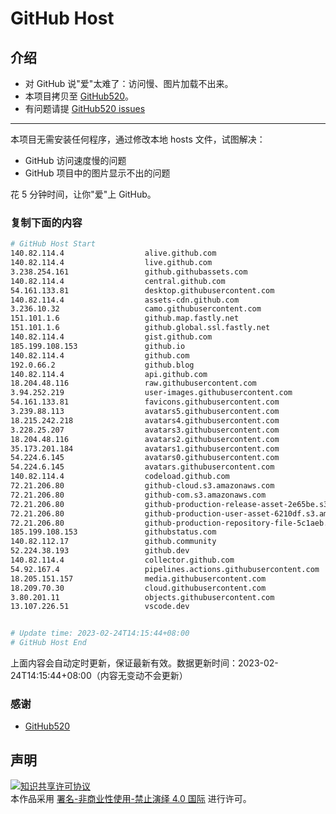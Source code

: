 # GitHub Host
## 介绍
- 对 GitHub 说"爱"太难了：访问慢、图片加载不出来。
- 本项目拷贝至 [GitHub520](https://github.com/521xueweihan/GitHub520)。
- 有问题请提 [GitHub520 issues](https://github.com/521xueweihan/GitHub520/issues/new)

---

本项目无需安装任何程序，通过修改本地 hosts 文件，试图解决：
- GitHub 访问速度慢的问题
- GitHub 项目中的图片显示不出的问题

花 5 分钟时间，让你"爱"上 GitHub。

### 复制下面的内容
```bash
# GitHub Host Start
140.82.114.4                  alive.github.com
140.82.114.4                  live.github.com
3.238.254.161                 github.githubassets.com
140.82.114.4                  central.github.com
54.161.133.81                 desktop.githubusercontent.com
140.82.114.4                  assets-cdn.github.com
3.236.10.32                   camo.githubusercontent.com
151.101.1.6                   github.map.fastly.net
151.101.1.6                   github.global.ssl.fastly.net
140.82.114.4                  gist.github.com
185.199.108.153               github.io
140.82.114.4                  github.com
192.0.66.2                    github.blog
140.82.114.4                  api.github.com
18.204.48.116                 raw.githubusercontent.com
3.94.252.219                  user-images.githubusercontent.com
54.161.133.81                 favicons.githubusercontent.com
3.239.88.113                  avatars5.githubusercontent.com
18.215.242.218                avatars4.githubusercontent.com
3.228.25.207                  avatars3.githubusercontent.com
18.204.48.116                 avatars2.githubusercontent.com
35.173.201.184                avatars1.githubusercontent.com
54.224.6.145                  avatars0.githubusercontent.com
54.224.6.145                  avatars.githubusercontent.com
140.82.114.4                  codeload.github.com
72.21.206.80                  github-cloud.s3.amazonaws.com
72.21.206.80                  github-com.s3.amazonaws.com
72.21.206.80                  github-production-release-asset-2e65be.s3.amazonaws.com
72.21.206.80                  github-production-user-asset-6210df.s3.amazonaws.com
72.21.206.80                  github-production-repository-file-5c1aeb.s3.amazonaws.com
185.199.108.153               githubstatus.com
140.82.112.17                 github.community
52.224.38.193                 github.dev
140.82.114.4                  collector.github.com
54.92.167.4                   pipelines.actions.githubusercontent.com
18.205.151.157                media.githubusercontent.com
18.209.70.30                  cloud.githubusercontent.com
3.80.201.11                   objects.githubusercontent.com
13.107.226.51                 vscode.dev


# Update time: 2023-02-24T14:15:44+08:00
# GitHub Host End

```
上面内容会自动定时更新，保证最新有效。数据更新时间：2023-02-24T14:15:44+08:00（内容无变动不会更新）

### 感谢

- [GitHub520](https://github.com/521xueweihan/GitHub520)

## 声明
<a rel="license" href="https://creativecommons.org/licenses/by-nc-nd/4.0/deed.zh"><img alt="知识共享许可协议" style="border-width: 0" src="https://licensebuttons.net/l/by-nc-nd/4.0/88x31.png"></a><br>本作品采用 <a rel="license" href="https://creativecommons.org/licenses/by-nc-nd/4.0/deed.zh">署名-非商业性使用-禁止演绎 4.0 国际</a> 进行许可。